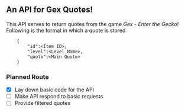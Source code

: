 ## An API for Gex Quotes!
This API serves to return quotes from the game *Gex - Enter the Gecko!* <br />
Following is the format in which a quote is stored
```
    {
        "id":<Item ID>,
        "level":<Level Name>,
        "quote":<Main Quote>
    }
```
### Planned Route
- [X] Lay down basic code for the API
- [ ] Make API respond to basic requests
- [ ] Provide filtered quotes